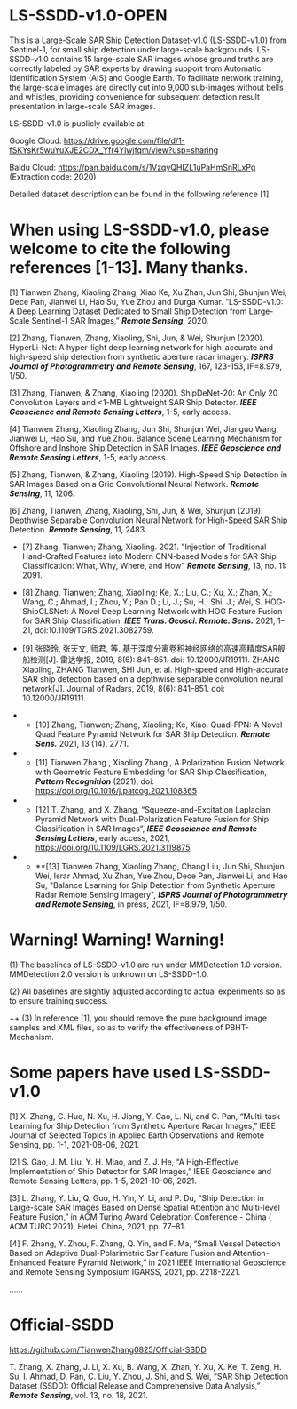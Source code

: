 # LS-SSDD-v1.0-OPEN
This is a Large-Scale SAR Ship Detection Dataset-v1.0 (LS-SSDD-v1.0) from Sentinel-1, for small ship detection under large-scale backgrounds. LS-SSDD-v1.0 contains 15 large-scale SAR images whose ground truths are correctly labeled by SAR experts by drawing support from Automatic Identification System (AIS) and Google Earth. To facilitate network training, the large-scale images are directly cut into 9,000 sub-images without bells and whistles, providing convenience for subsequent detection result presentation in large-scale SAR images. 

LS-SSDD-v1.0 is publicly available at:

Google Cloud: https://drive.google.com/file/d/1-fSKYsKr5wuYuXJE2CDX_Yfr4Ylwjfqm/view?usp=sharing

Baidu Cloud:  https://pan.baidu.com/s/1VzqyQHIZL1uPaHmSnRLxPg (Extraction code: 2020)


Detailed dataset description can be found in the following reference [1]. 
# When using LS-SSDD-v1.0, please welcome to cite the following references [1-13]. Many thanks.

[1] Tianwen Zhang, Xiaoling Zhang, Xiao Ke, Xu Zhan, Jun Shi, Shunjun Wei, Dece Pan, Jianwei Li, Hao Su, Yue Zhou and Durga Kumar. “LS-SSDD-v1.0: A Deep Learning Dataset Dedicated to Small Ship Detection from Large-Scale Sentinel-1 SAR Images,” ***Remote Sensing***, 2020.

[2] Zhang, Tianwen, Zhang, Xiaoling, Shi, Jun, & Wei, Shunjun (2020). HyperLi-Net: A hyper-light deep learning network for high-accurate and high-speed ship detection from synthetic aperture radar imagery. ***ISPRS Journal of Photogrammetry and Remote Sensing***, 167, 123-153, IF=8.979, 1/50.

[3] Zhang, Tianwen, & Zhang, Xiaoling (2020). ShipDeNet-20: An Only 20 Convolution Layers and <1-MB Lightweight SAR Ship Detector. ***IEEE Geoscience and Remote Sensing Letters***, 1-5, early access.

[4] Tianwen Zhang, Xiaoling Zhang, Jun Shi, Shunjun Wei, Jianguo Wang, Jianwei Li, Hao Su, and Yue Zhou. Balance Scene Learning Mechanism for Offshore and Inshore Ship Detection in SAR Images. ***IEEE Geoscience and Remote Sensing Letters***, 1-5, early access.

[5] Zhang, Tianwen, & Zhang, Xiaoling (2019). High-Speed Ship Detection in SAR Images Based on a Grid Convolutional Neural Network. ***Remote Sensing***, 11, 1206.

[6] Zhang, Tianwen, Zhang, Xiaoling, Shi, Jun, & Wei, Shunjun (2019). Depthwise Separable Convolution Neural Network for High-Speed SAR Ship Detection. ***Remote Sensing***, 11, 2483.

+ [7] Zhang, Tianwen; Zhang, Xiaoling. 2021. "Injection of Traditional Hand-Crafted Features into Modern CNN-based Models for SAR Ship Classification: What, Why, Where, and How" ***Remote Sensing***, 13, no. 11: 2091.

+ [8] Zhang, Tianwen; Zhang, Xiaoling; Ke, X.; Liu, C.; Xu, X.; Zhan, X.; Wang, C.; Ahmad, I.; Zhou, Y.; Pan D.; Li, J.; Su, H.; Shi, J.; Wei, S. HOG-ShipCLSNet: A Novel Deep Learning Network with HOG Feature Fusion for SAR Ship Classification. ***IEEE Trans. Geosci. Remote. Sens.*** 2021, 1–21, doi:10.1109/TGRS.2021.3082759.

+ [9] 张晓玲, 张天文, 师君, 等. 基于深度分离卷积神经网络的高速高精度SAR舰船检测[J]. 雷达学报, 2019, 8(6): 841–851. doi: 10.12000/JR19111.
       ZHANG Xiaoling, ZHANG Tianwen, SHI Jun, et al. High-speed and High-accurate SAR ship detection based on a depthwise separable convolution neural network[J]. Journal of Radars, 2019, 8(6): 841–851. doi: 10.12000/JR19111.

+ + [10] Zhang, Tianwen; Zhang, Xiaoling; Ke, Xiao. Quad-FPN: A Novel Quad Feature Pyramid Network for SAR Ship Detection. ***Remote Sens.*** 2021, 13 (14), 2771.

+ + [11] Tianwen Zhang , Xiaoling Zhang , A Polarization Fusion Network with Geometric Feature Embedding for SAR Ship Classification, ***Pattern Recognition*** (2021), doi: https://doi.org/10.1016/j.patcog.2021.108365
+ + [12] T. Zhang, and X. Zhang, “Squeeze-and-Excitation Laplacian Pyramid Network with Dual-Polarization Feature Fusion for Ship Classification in SAR Images”, ***IEEE Geoscience and Remote Sensing Letters***, early access, 2021, https://doi.org/10.1109/LGRS.2021.3119875
+ + **[13] Tianwen Zhang, Xiaoling Zhang, Chang Liu, Jun Shi, Shunjun Wei, Israr Ahmad, Xu Zhan, Yue Zhou, Dece Pan, Jianwei Li, and Hao Su, "Balance Learning for Ship Detection from Synthetic Aperture Radar Remote Sensing Imagery", ***ISPRS Journal of Photogrammetry and Remote Sensing***, in press, 2021, IF=8.979, 1/50.

# Warning! Warning! Warning!

(1) The baselines of LS-SSDD-v1.0 are run under MMDetection 1.0 version. MMDetection 2.0 version is unknown on LS-SSDD-1.0.

(2) All baselines are slightly adjusted according to actual experiments so as to ensure training success.

++ (3) In reference [1], you should remove the pure background image samples and XML files, so as to verify the effectiveness of PBHT-Mechanism.

# Some papers have used LS-SSDD-v1.0
[1] X. Zhang, C. Huo, N. Xu, H. Jiang, Y. Cao, L. Ni, and C. Pan, “Multi-task Learning for Ship Detection from Synthetic Aperture Radar Images,” IEEE Journal of Selected Topics in Applied Earth Observations and Remote Sensing, pp. 1-1, 2021-08-06, 2021.

[2] S. Gao, J. M. Liu, Y. H. Miao, and Z. J. He, “A High-Effective Implementation of Ship Detector for SAR Images,” IEEE Geoscience and Remote Sensing Letters, pp. 1-5, 2021-10-06, 2021.

[3] L. Zhang, Y. Liu, Q. Guo, H. Yin, Y. Li, and P. Du, “Ship Detection in Large-scale SAR Images Based on Dense Spatial Attention and Multi-level Feature Fusion,” in ACM Turing Award Celebration Conference - China ( ACM TURC 2021), Hefei, China, 2021, pp. 77–81.

[4] F. Zhang, Y. Zhou, F. Zhang, Q. Yin, and F. Ma, “Small Vessel Detection Based on Adaptive Dual-Polarimetric Sar Feature Fusion and Attention-Enhanced Feature Pyramid Network,” in 2021 IEEE International Geoscience and Remote Sensing Symposium IGARSS, 2021, pp. 2218-2221.

......


# Official-SSDD

https://github.com/TianwenZhang0825/Official-SSDD

T. Zhang, X. Zhang, J. Li, X. Xu, B. Wang, X. Zhan, Y. Xu, X. Ke, T. Zeng, H. Su, I. Ahmad, D. Pan, C. Liu, Y. Zhou, J. Shi, and S. Wei, “SAR Ship Detection Dataset (SSDD): Official Release and Comprehensive Data Analysis,” ***Remote Sensing***, vol. 13, no. 18, 2021.

